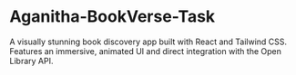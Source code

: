 # Aganitha-BookVerse-Task
A visually stunning book discovery app built with React and Tailwind CSS. Features an immersive, animated UI and direct integration with the Open Library API.

